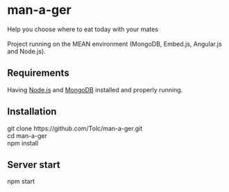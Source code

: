 <h1>man-a-ger</h1>

Help you choose where to eat today with your mates<br/><br/>
Project running on the MEAN environment (MongoDB, Embed.js, Angular.js and Node.js).


<h2>Requirements</h2>
Having <a href="http://nodejs.org/download/">Node.js</a> and <a href="https://www.mongodb.org/downloads">MongoDB</a> installed and properly running.

<h2>Installation</h2>
git clone https://github.com/Tolc/man-a-ger.git<br/>
cd man-a-ger<br/>
npm install<br/>

<h2>Server start</h2>
npm start
